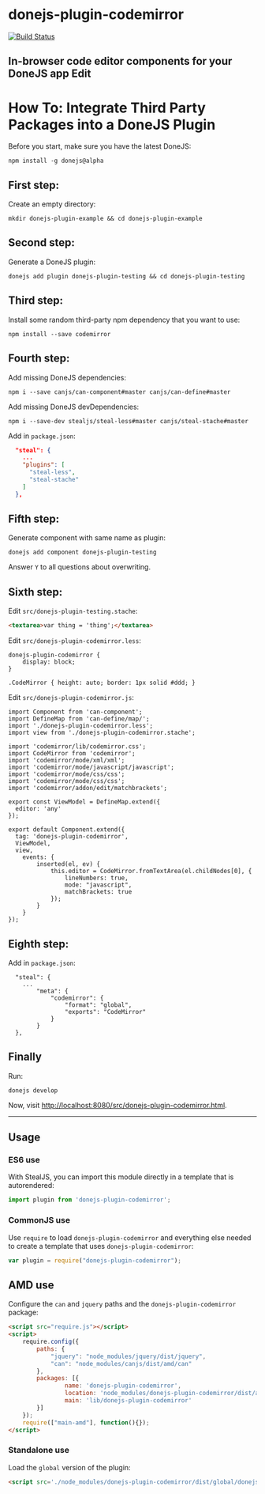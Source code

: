 # donejs-plugin-codemirror

[![Build Status](https://travis-ci.org/leoj3n/donejs-plugin-codemirror.png?branch=master)](https://travis-ci.org/leoj3n/donejs-plugin-codemirror)

In-browser code editor components for your DoneJS app Edit
---

# How To: Integrate Third Party Packages into a DoneJS Plugin

Before you start, make sure you have the latest DoneJS:

```
npm install -g donejs@alpha
```

## First step:

Create an empty directory:

```
mkdir donejs-plugin-example && cd donejs-plugin-example
```

## Second step:

Generate a DoneJS plugin:

```
donejs add plugin donejs-plugin-testing && cd donejs-plugin-testing
```

## Third step:

Install some random third-party npm dependency that you want to use:

```
npm install --save codemirror
```

## Fourth step:

Add missing DoneJS dependencies:

```
npm i --save canjs/can-component#master canjs/can-define#master
```

Add missing DoneJS devDependencies:

```
npm i --save-dev stealjs/steal-less#master canjs/steal-stache#master
```

Add in `package.json`:

```json
  "steal": {
    ...
    "plugins": [
      "steal-less",
      "steal-stache"
    ]
  },
```

## Fifth step:

Generate component with same name as plugin:

```
donejs add component donejs-plugin-testing
```

Answer `Y` to all questions about overwriting.

## Sixth step:

Edit `src/donejs-plugin-testing.stache`:

```html
<textarea>var thing = 'thing';</textarea>
```

Edit `src/donejs-plugin-codemirror.less`:

```less
donejs-plugin-codemirror {
	display: block;
}

.CodeMirror { height: auto; border: 1px solid #ddd; }
```

Edit `src/donejs-plugin-codemirror.js`:

```
import Component from 'can-component';
import DefineMap from 'can-define/map/';
import './donejs-plugin-codemirror.less';
import view from './donejs-plugin-codemirror.stache';

import 'codemirror/lib/codemirror.css';
import CodeMirror from 'codemirror';
import 'codemirror/mode/xml/xml';
import 'codemirror/mode/javascript/javascript';
import 'codemirror/mode/css/css';
import 'codemirror/mode/css/css';
import 'codemirror/addon/edit/matchbrackets';

export const ViewModel = DefineMap.extend({
  editor: 'any'
});

export default Component.extend({
  tag: 'donejs-plugin-codemirror',
  ViewModel,
  view,
	events: {
		inserted(el, ev) {
			this.editor = CodeMirror.fromTextArea(el.childNodes[0], {
				lineNumbers: true,
				mode: "javascript",
				matchBrackets: true
			});
		}
	}
});
```

## Eighth step:

Add in `package.json`:

```
  "steal": {
    ...
		"meta": {
			"codemirror": {
				"format": "global",
				"exports": "CodeMirror"
			}
		}
  },
```

## Finally

Run:

```
donejs develop
```

Now, visit <http://localhost:8080/src/donejs-plugin-codemirror.html>.

---

## Usage

### ES6 use

With StealJS, you can import this module directly in a template that is autorendered:

```js
import plugin from 'donejs-plugin-codemirror';
```

### CommonJS use

Use `require` to load `donejs-plugin-codemirror` and everything else
needed to create a template that uses `donejs-plugin-codemirror`:

```js
var plugin = require("donejs-plugin-codemirror");
```

## AMD use

Configure the `can` and `jquery` paths and the `donejs-plugin-codemirror` package:

```html
<script src="require.js"></script>
<script>
	require.config({
	    paths: {
	        "jquery": "node_modules/jquery/dist/jquery",
	        "can": "node_modules/canjs/dist/amd/can"
	    },
	    packages: [{
		    	name: 'donejs-plugin-codemirror',
		    	location: 'node_modules/donejs-plugin-codemirror/dist/amd',
		    	main: 'lib/donejs-plugin-codemirror'
	    }]
	});
	require(["main-amd"], function(){});
</script>
```

### Standalone use

Load the `global` version of the plugin:

```html
<script src='./node_modules/donejs-plugin-codemirror/dist/global/donejs-plugin-codemirror.js'></script>
```
